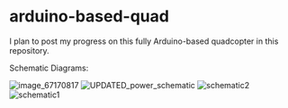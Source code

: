 # arduino-based-quad
I plan to post my progress on this fully Arduino-based quadcopter in this repository. 

Schematic Diagrams:


![image_67170817](https://user-images.githubusercontent.com/79127315/110990743-96fc9c00-8328-11eb-9f01-379a6aa69b7f.JPG)
![UPDATED_power_schematic](https://user-images.githubusercontent.com/79127315/108608864-b5e9bd00-737e-11eb-8ecb-3ad30678c085.JPG)
![schematic2](https://user-images.githubusercontent.com/79127315/108562062-21b32380-72b4-11eb-94cd-e28dde03633f.JPG)
![schematic1](https://user-images.githubusercontent.com/79127315/108562064-22e45080-72b4-11eb-9c4a-937d8a05cc9e.JPG)
